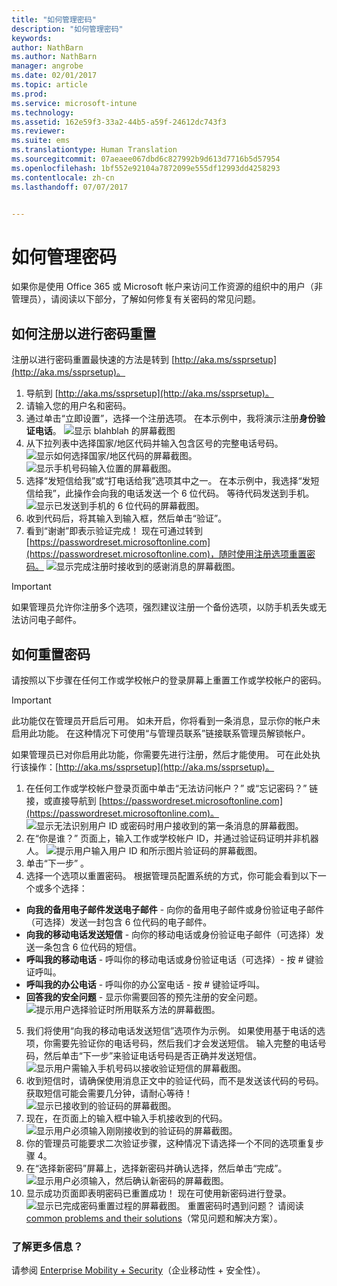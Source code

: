 ```yaml
---
title: "如何管理密码"
description: "如何管理密码"
keywords: 
author: NathBarn
ms.author: NathBarn
manager: angrobe
ms.date: 02/01/2017
ms.topic: article
ms.prod: 
ms.service: microsoft-intune
ms.technology: 
ms.assetid: 162e59f3-33a2-44b5-a59f-24612dc743f3
ms.reviewer: 
ms.suite: ems
ms.translationtype: Human Translation
ms.sourcegitcommit: 07aeaee067dbd6c827992b9d613d7716b5d57954
ms.openlocfilehash: 1bf552e92104a7872099e555df12993dd4258293
ms.contentlocale: zh-cn
ms.lasthandoff: 07/07/2017


---
```


# <a name="how-to-manage-your-own-password"></a>如何管理密码

如果你是使用 Office 365 或 Microsoft 帐户来访问工作资源的组织中的用户（非管理员），请阅读以下部分，了解如何修复有关密码的常见问题。

## <a name="how-to-register-for-password-reset"></a>如何注册以进行密码重置
注册以进行密码重置最快速的方法是转到 [http://aka.ms/ssprsetup](http://aka.ms/ssprsetup)。

1.  导航到 [http://aka.ms/ssprsetup](http://aka.ms/ssprsetup)。
2.  请输入您的用户名和密码。
3.  通过单击“立即设置”，选择一个注册选项。 在本示例中，我将演示注册**身份验证电话**。
![显示 blahblah 的屏幕截图](./media/ft-mngPW-1-setup.png)
4.  从下拉列表中选择国家/地区代码并输入包含区号的完整电话号码。
![显示如何选择国家/地区代码的屏幕截图。 ](./media/ft-mngPW-2-enterNumber.png)![显示手机号码输入位置的屏幕截图。](./media/ft-mngPW-3-enterNumber2.png)
5.  选择“发短信给我”或“打电话给我”选项其中之一。 在本示例中，我选择“发短信给我”，此操作会向我的电话发送一个 6 位代码。 等待代码发送到手机。
![显示已发送到手机的 6 位代码的屏幕截图。](./media/ft-mngPW-4-textCode.png)
6.  收到代码后，将其输入到输入框，然后单击“验证”。
7.  看到“谢谢”即表示验证完成！ 现在可通过转到 [https://passwordreset.microsoftonline.com](https://passwordreset.microsoftonline.com)，随时使用注册选项重置密码。
![显示完成注册时接收到的感谢消息的屏幕截图。](./media/ft-mngPW-5-thanks.png)

> [!IMPORTANT]
> 如果管理员允许你注册多个选项，强烈建议注册一个备份选项，以防手机丢失或无法访问电子邮件。

## <a name="how-to-reset-your-password"></a>如何重置密码
请按照以下步骤在任何工作或学校帐户的登录屏幕上重置工作或学校帐户的密码。

> [!IMPORTANT]
> 此功能仅在管理员开启后可用。 如未开启，你将看到一条消息，显示你的帐户未启用此功能。 在这种情况下可使用“与管理员联系”链接联系管理员解锁帐户。
>
如果管理员已对你启用此功能，你需要先进行注册，然后才能使用。 可在此处执行该操作：[http://aka.ms/ssprsetup](http://aka.ms/ssprsetup)。

1.  在任何工作或学校帐户登录页面中单击“无法访问帐户？” 或“忘记密码？” 链接，或直接导航到 [https://passwordreset.microsoftonline.com](https://passwordreset.microsoftonline.com)。
![显示无法识别用户 ID 或密码时用户接收到的第一条消息的屏幕截图。](./media/ft-mngPW-6-resetPWbegin.png)
2.  在“你是谁？” 页面上，输入工作或学校帐户 ID，并通过验证码证明并非机器人。
![提示用户输入用户 ID 和所示图片验证码的屏幕截图。](./media/ft-mngPW-7-enterID.png)
3.  单击“下一步” 。
4.  选择一个选项以重置密码。 根据管理员配置系统的方式，你可能会看到以下一个或多个选择：
 - **向我的备用电子邮件发送电子邮件** - 向你的备用电子邮件或身份验证电子邮件（可选择）发送一封包含 6 位代码的电子邮件。
  - **向我的移动电话发送短信** - 向你的移动电话或身份验证电子邮件（可选择）发送一条包含 6 位代码的短信。
  - **呼叫我的移动电话** - 呼叫你的移动电话或身份验证电话（可选择）- 按 # 键验证呼叫。
 - **呼叫我的办公电话** - 呼叫你的办公室电话 - 按 # 键验证呼叫。
 - **回答我的安全问题** - 显示你需要回答的预先注册的安全问题。
 ![提示用户选择验证时所用联系方法的屏幕截图。](./media/ft-mngPW-8-answerQuestions.png)
5.  我们将使用“向我的移动电话发送短信”选项作为示例。 如果使用基于电话的选项，你需要先验证你的电话号码，然后我们才会发送短信。 输入完整的电话号码，然后单击“下一步”来验证电话号码是否正确并发送短信。
![显示用户需输入手机号码以接收验证短信的屏幕截图。](./media/ft-mngPW-9-textNumber.png)
6.  收到短信时，请确保使用消息正文中的验证代码，而不是发送该代码的号码。 获取短信可能会需要几分钟，请耐心等待！
![显示已接收到的验证码的屏幕截图。](./media/ft-mngPW-10-verificationCode.png)
7.  现在，在页面上的输入框中输入手机接收到的代码。
![显示用户必须输入刚刚接收到的验证码的屏幕截图。](./media/ft-mngPW-11-enterCode.png)
8.  你的管理员可能要求二次验证步骤，这种情况下请选择一个不同的选项重复步骤 4。
9.  在“选择新密码”屏幕上，选择新密码并确认选择，然后单击“完成”。
![显示用户必须输入，然后确认新密码的屏幕截图。](./media/ft-mngPW-12-clickFinish.png)
10. 显示成功页面即表明密码已重置成功！ 现在可使用新密码进行登录。
![显示已完成密码重置过程的屏幕截图。](./media/ft-mngPW-13-success.png)
重置密码时遇到问题？ 请阅读 [common problems and their solutions](https://azure.microsoft.com/en-us/documentation/articles/active-directory-passwords-update-your-own-password/#common-problems-and-their-solutions)（常见问题和解决方案）。

### <a name="want-to-learn-more"></a>了解更多信息？
请参阅 [Enterprise Mobility + Security](https://www.microsoft.com/en-us/server-cloud/enterprise-mobility/overview.aspx)（企业移动性 + 安全性）。

